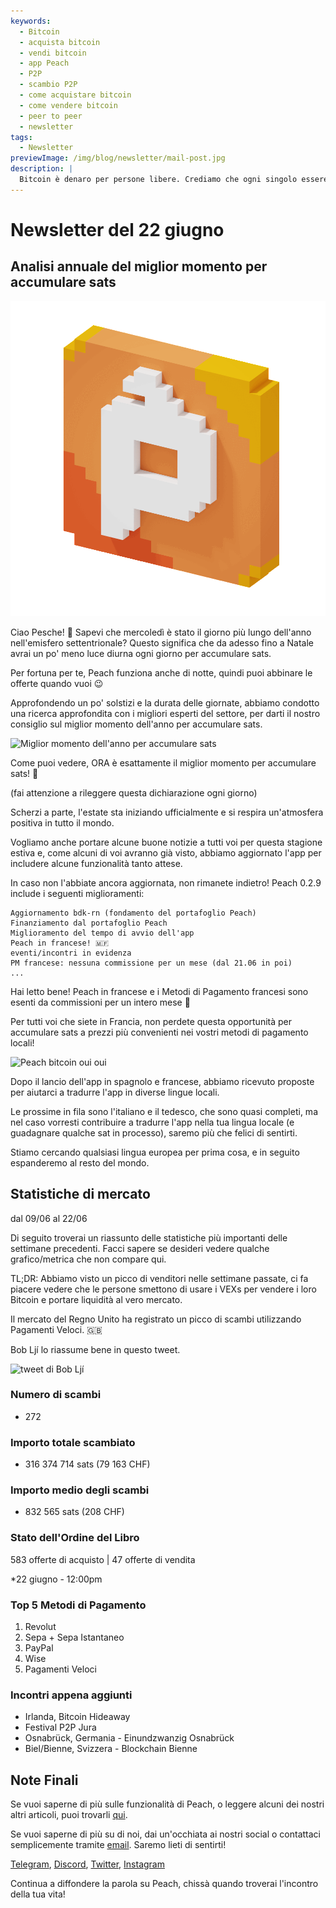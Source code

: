 ```yaml
---
keywords:
  - Bitcoin
  - acquista bitcoin
  - vendi bitcoin
  - app Peach
  - P2P
  - scambio P2P
  - come acquistare bitcoin
  - come vendere bitcoin
  - peer to peer
  - newsletter
tags:
  - Newsletter
previewImage: /img/blog/newsletter/mail-post.jpg
description: |
  Bitcoin è denaro per persone libere. Crediamo che ogni singolo essere umano abbia il diritto di scegliere quale denaro usare per conservare la propria ricchezza, il risultato del proprio lavoro, del proprio tempo e della propria energia. Peach Bitcoin è la piattaforma più semplice per acquistare e vendere bitcoin peer to peer. La missione di Peach è contribuire all'adozione di Bitcoin nelle mani delle persone.
---
```


# Newsletter del 22 giugno

## Analisi annuale del miglior momento per accumulare sats

![gif di Peach Bitcoin](/img/blog/newsletter/gif-peach.gif)

Ciao Pesche! 🍑
Sapevi che mercoledì è stato il giorno più lungo dell'anno nell'emisfero settentrionale? Questo significa che da adesso fino a Natale avrai un po' meno luce diurna ogni giorno per accumulare sats.

Per fortuna per te, Peach funziona anche di notte, quindi puoi abbinare le offerte quando vuoi 😉

Approfondendo un po' solstizi e la durata delle giornate, abbiamo condotto una ricerca approfondita con i migliori esperti del settore, per darti il nostro consiglio sul miglior momento dell'anno per accumulare sats.

![Miglior momento dell'anno per accumulare sats](https://img.mailinblue.com/5647291/images/content_library/original/64941307dfe4913ead6c14a6.png)

Come puoi vedere, ORA è esattamente il miglior momento per accumulare sats! 💸

(fai attenzione a rileggere questa dichiarazione ogni giorno)

Scherzi a parte, l'estate sta iniziando ufficialmente e si respira un'atmosfera positiva in tutto il mondo.

Vogliamo anche portare alcune buone notizie a tutti voi per questa stagione estiva e, come alcuni di voi avranno già visto, abbiamo aggiornato l'app per includere alcune funzionalità tanto attese.

In caso non l'abbiate ancora aggiornata, non rimanete indietro! Peach 0.2.9 include i seguenti miglioramenti:

    Aggiornamento bdk-rn (fondamento del portafoglio Peach)
    Finanziamento dal portafoglio Peach
    Miglioramento del tempo di avvio dell'app
    Peach in francese! 🇲🇫
    eventi/incontri in evidenza
    PM francese: nessuna commissione per un mese (dal 21.06 in poi)
    ...

Hai letto bene! Peach in francese e i Metodi di Pagamento francesi sono esenti da commissioni per un intero mese 🤑

Per tutti voi che siete in Francia, non perdete questa opportunità per accumulare sats a prezzi più convenienti nei vostri metodi di pagamento locali!

![Peach bitcoin oui oui](https://img.mailinblue.com/5647291/images/content_library/original/649416828985185b31521435.gif)

Dopo il lancio dell'app in spagnolo e francese, abbiamo ricevuto proposte per aiutarci a tradurre l'app in diverse lingue locali.

Le prossime in fila sono l'italiano e il tedesco, che sono quasi completi, ma nel caso vorresti contribuire a tradurre l'app nella tua lingua locale (e guadagnare qualche sat in processo), saremo più che felici di sentirti.

Stiamo cercando qualsiasi lingua europea per prima cosa, e in seguito espanderemo al resto del mondo.

## Statistiche di mercato

dal 09/06 al 22/06

Di seguito troverai un riassunto delle statistiche più importanti delle settimane precedenti. Facci sapere se desideri vedere qualche grafico/metrica che non compare qui.

TL;DR: Abbiamo visto un picco di venditori nelle settimane passate, ci fa piacere vedere che le persone smettono di usare i VEXs per vendere i loro Bitcoin e portare liquidità al vero mercato.

Il mercato del Regno Unito ha registrato un picco di scambi utilizzando Pagamenti Veloci. 🇬🇧

Bob Ljí lo riassume bene in questo tweet.

![tweet di Bob Ljí](https://img.mailinblue.com/5647291/images/content_library/original/6494188b6eb6f010ad6c7ee3.png)

### Numero di scambi

- 272

### Importo totale scambiato

- 316 374 714 sats (79 163 CHF)

### Importo medio degli scambi

- 832 565 sats (208 CHF)

### Stato dell'Ordine del Libro

583 offerte di acquisto | 47 offerte di vendita

\*22 giugno - 12:00pm

### Top 5 Metodi di Pagamento

1. Revolut
2. Sepa + Sepa Istantaneo
3. PayPal
4. Wise
5. Pagamenti Veloci

### Incontri appena aggiunti

- Irlanda, Bitcoin Hideaway
- Festival P2P Jura
- Osnabrück, Germania - Einundzwanzig Osnabrück
- Biel/Bienne, Svizzera - Blockchain Bienne

## Note Finali

Se vuoi saperne di più sulle funzionalità di Peach, o leggere alcuni dei nostri altri articoli, puoi trovarli [qui](https://peachbitcoin.com).

Se vuoi saperne di più su di noi, dai un'occhiata ai nostri social o contattaci semplicemente tramite [email](mailto:hello@peachbitcoin.com). Saremo lieti di sentirti!

[Telegram](https://t.me/+GkOW1J-ixBBkZWRk), [Discord](https://discord.gg/ypeHz3SW54), [Twitter](https://twitter.com/peachbitcoin), [Instagram](https://instagram.com/peachbitcoin)

Continua a diffondere la parola su Peach, chissà quando troverai l'incontro della tua vita!
